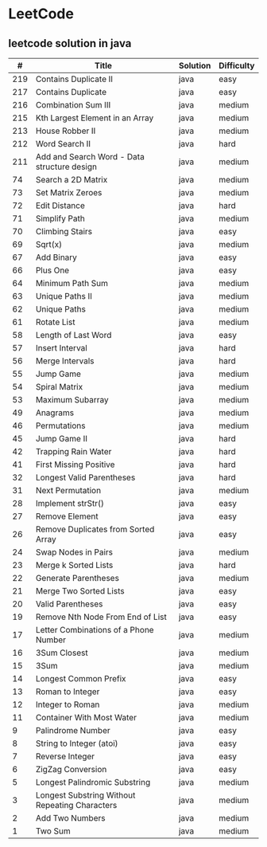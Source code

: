 # LeetCode

leetcode solution in java
--------------

| # | Title | Solution | Difficulty |
|---|-------|----------|------------|
|219|Contains Duplicate II|java|easy|
|217|Contains Duplicate|java|easy|
|216|Combination Sum III|java|medium|
|215|Kth Largest Element in an Array|java|medium|
|213|House Robber II|java|medium|
|212|Word Search II|java|hard|
|211|Add and Search Word - Data structure design|java|medium|
|74|Search a 2D Matrix|java|medium|
|73|Set Matrix Zeroes|java|medium|
|72|Edit Distance|java|hard|
|71|Simplify Path|java|medium|
|70|Climbing Stairs|java|easy|
|69|Sqrt(x)|java|medium|
|67|Add Binary|java|easy|
|66|Plus One|java|easy|
|64|Minimum Path Sum|java|medium|
|63|Unique Paths II|java|medium|
|62|Unique Paths|java|medium|
|61|Rotate List|java|medium|
|58|Length of Last Word|java|easy|
|57|Insert Interval|java|hard|
|56|Merge Intervals|java|hard|
|55|Jump Game|java|medium|
|54|Spiral Matrix|java|medium|
|53|Maximum Subarray|java|medium|
|49|Anagrams|java|medium|
|46|Permutations|java|medium|
|45|Jump Game II|java|hard|
|42|Trapping Rain Water|java|hard|
|41|First Missing Positive|java|hard|
|32|Longest Valid Parentheses|java|hard|
|31|Next Permutation|java|medium|
|28|Implement strStr()|java|easy|
|27|Remove Element|java|easy|
|26|Remove Duplicates from Sorted Array|java|easy|
|24|Swap Nodes in Pairs|java|medium|
|23|Merge k Sorted Lists|java|hard|
|22|Generate Parentheses|java|medium|
|21|Merge Two Sorted Lists|java|easy|
|20|Valid Parentheses|java|easy|
|19|Remove Nth Node From End of List|java|easy|
|17|Letter Combinations of a Phone Number|java|medium|
|16|3Sum Closest|java|medium|
|15|3Sum|java|medium|
|14|Longest Common Prefix|java|easy|
|13|Roman to Integer|java|easy|
|12|Integer to Roman|java|medium|
|11|Container With Most Water|java|medium|
|9|Palindrome Number|java|easy|
|8|String to Integer (atoi)|java|easy|
|7|Reverse Integer|java|easy|
|6|ZigZag Conversion|java|easy|
|5|Longest Palindromic Substring|java|medium|
|3|Longest Substring Without Repeating Characters|java|medium|
|2|Add Two Numbers|java|medium|
|1|Two Sum|java|medium|

